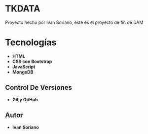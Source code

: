 # TKDATA
 
Proyecto hecho por Ivan Soriano, este es el proyecto de fin de DAM

# Tecnologías

* **HTML**
* **CSS con Bootstrap**
* **JavaScript**
* **MongoDB**

## Control De Versiones 

* **Git y GitHub**

## Autor

* **Ivan Soriano** 
